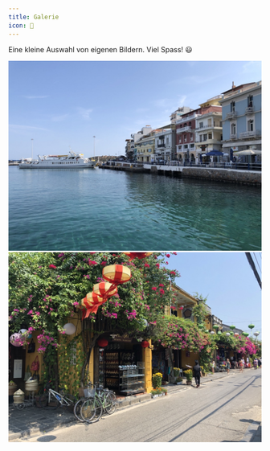 ```yaml
---
title: Galerie
icon: 📸
---
```


Eine kleine Auswahl von eigenen Bildern. Viel Spass! 😃

![Promenade am Meer](/assets/images/gallery/sea_promenade.jpg)
![Asiatische Strasse](/assets/images/gallery/asian_street.jpg)
